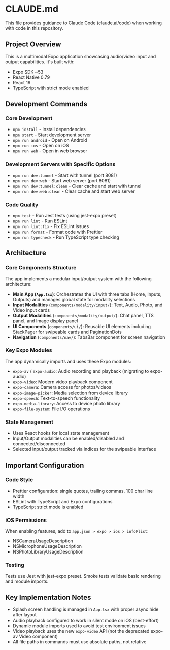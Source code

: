 # CLAUDE.md

This file provides guidance to Claude Code (claude.ai/code) when working with code in this repository.

## Project Overview

This is a multimodal Expo application showcasing audio/video input and output capabilities. It's built with:
- Expo SDK ~53
- React Native 0.79
- React 19
- TypeScript with strict mode enabled

## Development Commands

### Core Development
- `npm install` - Install dependencies
- `npm start` - Start development server
- `npm run android` - Open on Android
- `npm run ios` - Open on iOS
- `npm run web` - Open in web browser

### Development Servers with Specific Options
- `npm run dev:tunnel` - Start with tunnel (port 8081)
- `npm run dev:web` - Start web server (port 8081)
- `npm run dev:tunnel:clean` - Clear cache and start with tunnel
- `npm run dev:web:clean` - Clear cache and start web server

### Code Quality
- `npm test` - Run Jest tests (using jest-expo preset)
- `npm run lint` - Run ESLint
- `npm run lint:fix` - Fix ESLint issues
- `npm run format` - Format code with Prettier
- `npm run typecheck` - Run TypeScript type checking

## Architecture

### Core Components Structure
The app implements a modular input/output system with the following architecture:

- **Main App (`App.tsx`)**: Orchestrates the UI with three tabs (Home, Inputs, Outputs) and manages global state for modality selections
- **Input Modalities** (`components/modality/input/`): Text, Audio, Photo, and Video input cards
- **Output Modalities** (`components/modality/output/`): Chat panel, TTS panel, and Image display panel
- **UI Components** (`components/ui/`): Reusable UI elements including StackPager for swipeable cards and PaginationDots
- **Navigation** (`components/nav/`): TabsBar component for screen navigation

### Key Expo Modules
The app dynamically imports and uses these Expo modules:
- `expo-av` / `expo-audio`: Audio recording and playback (migrating to expo-audio)
- `expo-video`: Modern video playback component
- `expo-camera`: Camera access for photos/videos
- `expo-image-picker`: Media selection from device library
- `expo-speech`: Text-to-speech functionality
- `expo-media-library`: Access to device photo library
- `expo-file-system`: File I/O operations

### State Management
- Uses React hooks for local state management
- Input/Output modalities can be enabled/disabled and connected/disconnected
- Selected input/output tracked via indices for the swipeable interface

## Important Configuration

### Code Style
- Prettier configuration: single quotes, trailing commas, 100 char line width
- ESLint with TypeScript and Expo configurations
- TypeScript strict mode is enabled

### iOS Permissions
When enabling features, add to `app.json > expo > ios > infoPlist`:
- NSCameraUsageDescription
- NSMicrophoneUsageDescription
- NSPhotoLibraryUsageDescription

### Testing
Tests use Jest with jest-expo preset. Smoke tests validate basic rendering and module imports.

## Key Implementation Notes

- Splash screen handling is managed in `App.tsx` with proper async hide after layout
- Audio playback configured to work in silent mode on iOS (best-effort)
- Dynamic module imports used to avoid test environment issues
- Video playback uses the new `expo-video` API (not the deprecated expo-av Video component)
- All file paths in commands must use absolute paths, not relative